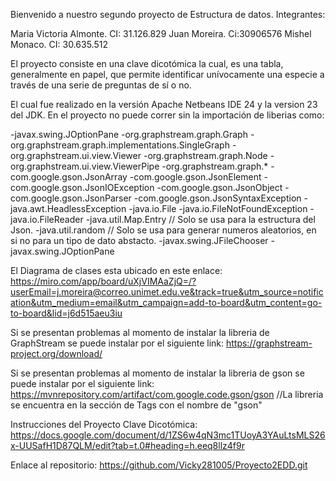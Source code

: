 Bienvenido a nuestro segundo proyecto de Estructura de datos. Integrantes:

Maria Victoria Almonte. CI: 31.126.829 
Juan Moreira. Ci:30906576
Mishel Monaco. CI: 30.635.512

El proyecto consiste en una clave dicotómica la cual, es una tabla, generalmente en papel, que permite identificar unívocamente una especie a través de una serie de preguntas de sí o no.

El cual fue realizado en la versión Apache Netbeans IDE 24 y la version 23 del JDK. En el proyecto no puede correr sin la importación de liberias como:

-javax.swing.JOptionPane
-org.graphstream.graph.Graph
-org.graphstream.graph.implementations.SingleGraph
-org.graphstream.ui.view.Viewer
-org.graphstream.graph.Node
-org.graphstream.ui.view.ViewerPipe
-org.graphstream.graph.*
-com.google.gson.JsonArray
-com.google.gson.JsonElement
-com.google.gson.JsonIOException
-com.google.gson.JsonObject
-com.google.gson.JsonParser
-com.google.gson.JsonSyntaxException
-java.awt.HeadlessException
-java.io.File
-java.io.FileNotFoundException
-java.io.FileReader
-java.util.Map.Entry // Solo se usa para la estructura del Json.
-java.util.random // Solo se usa para generar numeros aleatorios, en si no para un tipo de dato abstacto.
-javax.swing.JFileChooser
-javax.swing.JOptionPane

El Diagrama de clases esta ubicado en este enlace: https://miro.com/app/board/uXjVIMAaZjQ=/?userEmail=j.moreira@correo.unimet.edu.ve&track=true&utm_source=notification&utm_medium=email&utm_campaign=add-to-board&utm_content=go-to-board&lid=j6d515aeu3iu

Si se presentan problemas al momento de instalar la libreria de GraphStream se puede instalar por el siguiente link: https://graphstream-project.org/download/

Si se presentan problemas al momento de instalar la libreria de gson se puede instalar por el siguiente link: https://mvnrepository.com/artifact/com.google.code.gson/gson
//La libreria se encuentra en la sección de Tags con el nombre de "gson"

Instrucciones del Proyecto Clave Dicotómica: https://docs.google.com/document/d/1ZS6w4qN3mc1TUoyA3YAuLtsMLS26x-UUSafH1D87QLM/edit?tab=t.0#heading=h.eeq8llz4f9r

Enlace al repositorio: https://github.com/Vicky281005/Proyecto2EDD.git
